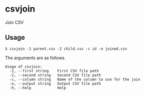 # csvjoin

Join CSV

## Usage

```
$ csvjoin -1 parent.csv -2 child.csv -c id -o joined.csv
```

The arguments are as follows.

```
Usage of csvjoin:
  -1, --first string    First CSV file path
  -2, --second string   Second CSV file path
  -c, --column string   Name of the column to use for the join
  -o, --output string   Output CSV file path
  -h, --help            Help
```
